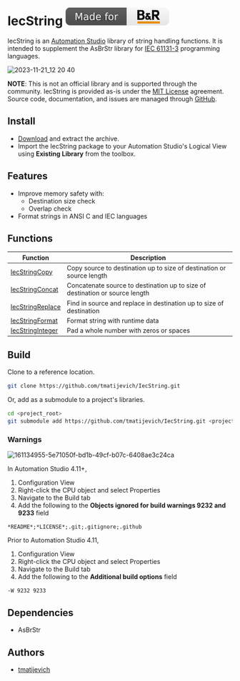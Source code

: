 # IecString [![Made for B&R](https://raw.githubusercontent.com/hilch/BandR-badges/dfd5e264d7d2dd369fd37449605673f779db437d/Made-For-BrAutomation.svg)](https://www.br-automation.com)

IecString is an [Automation Studio](https://www.br-automation.com/en-us/products/software/automation-software/automation-studio/) library of string handling functions.  It is intended to supplement the AsBrStr library for [IEC 61131-3](https://en.wikipedia.org/wiki/IEC_61131-3) programming languages.

![2023-11-21_12 20 40](https://github.com/tmatijevich/IecString/assets/33841634/ed94dafc-efe3-4987-a1ce-e3303e3056d8)

**NOTE**: This is not an official library and is supported through the community.  IecString is provided as-is under the [MIT License](https://mit-license.org/) agreement.  Source code, documentation, and issues are managed through [GitHub](https://github.com/tmatijevich/IecString).

## Install

- [Download](https://github.com/tmatijevich/IecString/releases/latest/download/IecString.zip) and extract the archive.
- Import the IecString package to your Automation Studio's Logical View using **Existing Library** from the toolbox.

## Features

- Improve memory safety with:
    - Destination size check
    - Overlap check
- Format strings in ANSI C and IEC languages

## Functions

Function | Description
---|---
[IecStringCopy](https://github.com/tmatijevich/IecString/blob/main/IecString.fun#L2) | Copy source to destination up to size of destination or source length
[IecStringConcat](https://github.com/tmatijevich/IecString/blob/main/IecString.fun#L10) | Concatenate source to destination up to size of destination or source length
[IecStringReplace](https://github.com/tmatijevich/IecString/blob/main/IecString.fun#L18) | Find in source and replace in destination up to size of destination
[IecStringFormat](https://github.com/tmatijevich/IecString/blob/main/IecString.fun#L28) | Format string with runtime data
[IecStringInteger](https://github.com/tmatijevich/IecString/blob/main/IecString.fun#L37) | Pad a whole number with zeros or spaces

## Build

Clone to a reference location.

```bash
git clone https://github.com/tmatijevich/IecString.git
```

Or, add as a submodule to a project's libraries.

```bash
cd <project_root>
git submodule add https://github.com/tmatijevich/IecString.git <project_root>/Logical/Libraries/IecString
```

### Warnings

![161134955-5e71050f-bd1b-49cf-b07c-6408ae3c24ca](https://github.com/tmatijevich/IecString/assets/33841634/f95acd25-1841-4b30-a3a4-283497dc3120)

In Automation Studio 4.11+,

1. Configuration View
2. Right-click the CPU object and select Properties
3. Navigate to the Build tab
4. Add the following to the **Objects ignored for build warnings 9232 and 9233** field

```
*README*;*LICENSE*;.git;.gitignore;.github
```

Prior to Automation Studio 4.11,

1. Configuration View
2. Right-click the CPU object and select Properties
3. Navigate to the Build tab
4. Add the following to the **Additional build options** field

```
-W 9232 9233
```

## Dependencies

- AsBrStr

## Authors

- [tmatijevich](https://github.com/tmatijevich)
